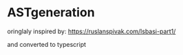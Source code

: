 # ASTgeneration

oringlaly inspired by:
https://ruslanspivak.com/lsbasi-part1/

and converted to typescript
